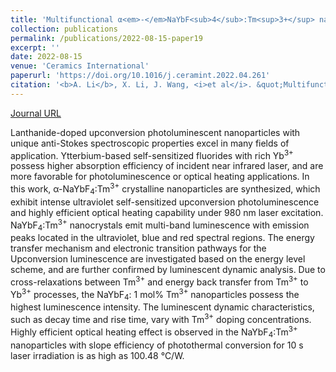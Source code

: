 ```yaml
---
title: 'Multifunctional α<em>-</em>NaYbF<sub>4</sub>:Tm<sup>3+</sup> nanocrystals with intense ultraviolet self-sensitized upconversion luminescence and highly efficient optical heating'
collection: publications
permalink: /publications/2022-08-15-paper19
excerpt: ''
date: 2022-08-15
venue: 'Ceramics International'
paperurl: 'https://doi.org/10.1016/j.ceramint.2022.04.261'
citation: '<b>A. Li</b>, X. Li, J. Wang, <i>et al</i>. &quot;Multifunctional α<em>-</em>NaYbF<sub>4</sub>:Tm<sup>3+</sup> nanocrystals with intense ultraviolet self-sensitized upconversion luminescence and highly efficient optical heating&quot;, <i>Ceramics International</i>, 2022, 48(16): 22961-22966.'
---
```

[Journal URL](https://www.sciencedirect.com/science/article/pii/S0272884222014614)

Lanthanide-doped upconversion photoluminescent nanoparticles with unique anti-Stokes spectroscopic properties excel in many fields of application. Ytterbium-based self-sensitized fluorides with rich Yb<sup>3+</sup> possess higher absorption efficiency of incident near infrared laser, and are more favorable for photoluminescence or optical heating applications. In this work, α-NaYbF<sub>4</sub>:Tm<sup>3+</sup> crystalline nanoparticles are synthesized, which exhibit intense ultraviolet self-sensitized upconversion photoluminescence and highly efficient optical heating capability under 980 nm laser excitation. NaYbF<sub>4</sub>:Tm<sup>3+</sup> nanocrystals emit multi-band luminescence with emission peaks located in the ultraviolet, blue and red spectral regions. The energy transfer mechanism and electronic transition pathways for the Upconversion luminescence are investigated based on the energy level scheme, and are further confirmed by luminescent dynamic analysis. Due to cross-relaxations between Tm<sup>3+</sup> and energy back transfer from Tm<sup>3+</sup> to Yb<sup>3+</sup> processes, the NaYbF<sub>4</sub>: 1 mol% Tm<sup>3+</sup> nanoparticles possess the highest luminescence intensity. The luminescent dynamic characteristics, such as decay time and rise time, vary with Tm<sup>3+</sup> doping concentrations. Highly efficient optical heating effect is observed in the NaYbF<sub>4</sub>:Tm<sup>3+</sup> nanoparticles with slope efficiency of photothermal conversion for 10 s laser irradiation is as high as 100.48 °C/W.
